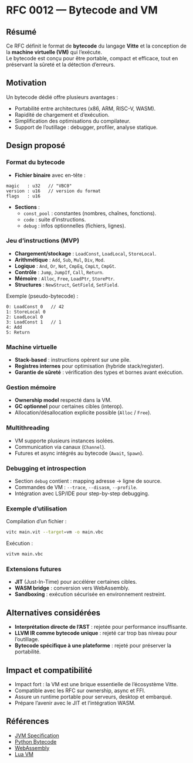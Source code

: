 # RFC 0012 — Bytecode and VM

## Résumé
Ce RFC définit le format de **bytecode** du langage **Vitte** et la conception de la **machine virtuelle (VM)** qui l’exécute.  
Le bytecode est conçu pour être portable, compact et efficace, tout en préservant la sûreté et la détection d’erreurs.

## Motivation
Un bytecode dédié offre plusieurs avantages :  
- Portabilité entre architectures (x86, ARM, RISC-V, WASM).  
- Rapidité de chargement et d’exécution.  
- Simplification des optimisations du compilateur.  
- Support de l’outillage : debugger, profiler, analyse statique.  

## Design proposé

### Format du bytecode
- **Fichier binaire** avec en-tête :  
```
magic   : u32   // "VBC0"
version : u16   // version du format
flags   : u16
```
- **Sections** :  
  - `const_pool` : constantes (nombres, chaînes, fonctions).  
  - `code` : suite d’instructions.  
  - `debug` : infos optionnelles (fichiers, lignes).  

### Jeu d’instructions (MVP)
- **Chargement/stockage** : `LoadConst`, `LoadLocal`, `StoreLocal`.  
- **Arithmétique** : `Add`, `Sub`, `Mul`, `Div`, `Mod`.  
- **Logique** : `And`, `Or`, `Not`, `CmpEq`, `CmpLt`, `CmpGt`.  
- **Contrôle** : `Jump`, `JumpIf`, `Call`, `Return`.  
- **Mémoire** : `Alloc`, `Free`, `LoadPtr`, `StorePtr`.  
- **Structures** : `NewStruct`, `GetField`, `SetField`.  

Exemple (pseudo-bytecode) :
```
0: LoadConst 0   // 42
1: StoreLocal 0
2: LoadLocal 0
3: LoadConst 1   // 1
4: Add
5: Return
```

### Machine virtuelle
- **Stack-based** : instructions opèrent sur une pile.  
- **Registres internes** pour optimisation (hybride stack/register).  
- **Garantie de sûreté** : vérification des types et bornes avant exécution.  

### Gestion mémoire
- **Ownership model** respecté dans la VM.  
- **GC optionnel** pour certaines cibles (interop).  
- Allocation/désallocation explicite possible (`Alloc` / `Free`).  

### Multithreading
- VM supporte plusieurs instances isolées.  
- Communication via canaux (`Channel`).  
- Futures et async intégrés au bytecode (`Await`, `Spawn`).  

### Debugging et introspection
- Section `debug` contient : mapping adresse → ligne de source.  
- Commandes de VM : `--trace`, `--disasm`, `--profile`.  
- Intégration avec LSP/IDE pour step-by-step debugging.  

### Exemple d’utilisation
Compilation d’un fichier :  
```sh
vitc main.vit --target=vm -o main.vbc
```

Exécution :  
```sh
vitvm main.vbc
```

### Extensions futures
- **JIT** (Just-In-Time) pour accélérer certaines cibles.  
- **WASM bridge** : conversion vers WebAssembly.  
- **Sandboxing** : exécution sécurisée en environnement restreint.  

## Alternatives considérées
- **Interprétation directe de l’AST** : rejetée pour performance insuffisante.  
- **LLVM IR comme bytecode unique** : rejeté car trop bas niveau pour l’outillage.  
- **Bytecode spécifique à une plateforme** : rejeté pour préserver la portabilité.  

## Impact et compatibilité
- Impact fort : la VM est une brique essentielle de l’écosystème Vitte.  
- Compatible avec les RFC sur ownership, async et FFI.  
- Assure un runtime portable pour serveurs, desktop et embarqué.  
- Prépare l’avenir avec le JIT et l’intégration WASM.  

## Références
- [JVM Specification](https://docs.oracle.com/javase/specs/jvms/se11/html/)  
- [Python Bytecode](https://docs.python.org/3/library/dis.html)  
- [WebAssembly](https://webassembly.org/)  
- [Lua VM](https://www.lua.org/manual/5.4/manual.html#4)  
